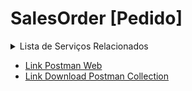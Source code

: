 # SalesOrder [Pedido]

<details>
  <summary>Lista de Serviços Relacionados</summary>
  <ol>
    <li>
        <a href="#">Serviços Dependentes</a>
      <ul>
        <li>GET - Clientes</li>
        <li>POST - Clientes</li>
        <li>GET - Vendedores</li>
        <li>POST - Vendedores</li>
      </ul>
    </li>
    <li>
        <a href="#">Pedidos</a>
      <ul>
        <li>GET - Pedidos</li>
        <li>POST - Pedidos</li>
      </ul>
    </li> 
     <li>
        <a href="#">Parcelas do Pedido</a>
      <ul>
        <li>GET - Grupo de Parcelas do Pedido</li>
        <li>POST - Grupo de Parcelas do Pedido</li>
        <li>GET - Parcelas do Pedido</li>
        <li>POST - Parcelas do Pedido</li>
      </ul>
    </li> 
    <li>
        <a href="#">Itens do Pedidos</a>
      <ul>
        <li>GET - Itens do Pedidos</li>
        <li>POST - Itens do Pedidos</li>
      </ul>
    </li> 
    <li>
        <a href="#">Serviços Adicionais</a>
      <ul>
        <li>GET - Endereço de Entrega do Pedido</li>
        <li>POST - Endereço de Entrega do Pedido</li>
        <li>GET - Intermediador</li>
        <li>POST - Intermediador</li>
      </ul>
    </li> 
   
 </details>
 
  - <a href="https://www.postman.com/cakeerp/workspace/cakeerp/documentation/3375748-6161bc06-58ac-4e4a-aa34-99237a192841" target="_blank">Link Postman Web</a>
  - <a href="https://github.com/CakeERP/API-CakeERP/blob/main/Exemplos/SalesOrder/CakeERP%20-%20API%20-%20SalesOrder.postman_collection.json">Link Download Postman Collection</a>
